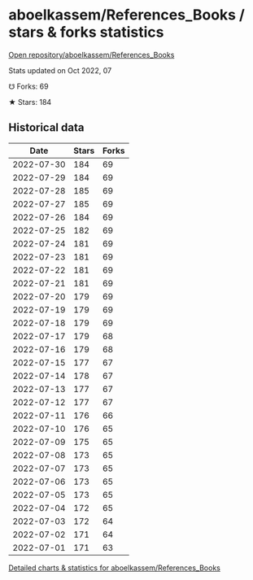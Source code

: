 # aboelkassem/References_Books / stars & forks statistics

[Open repository/aboelkassem/References_Books](https://github.com/aboelkassem/References_Books)

Stats updated on Oct 2022, 07

☋ Forks: 69

★ Stars: 184

## Historical data
| Date | Stars | Forks |
|------|-------|-------|
| 2022-07-30 | 184 | 69 | 
| 2022-07-29 | 184 | 69 | 
| 2022-07-28 | 185 | 69 | 
| 2022-07-27 | 185 | 69 | 
| 2022-07-26 | 184 | 69 | 
| 2022-07-25 | 182 | 69 | 
| 2022-07-24 | 181 | 69 | 
| 2022-07-23 | 181 | 69 | 
| 2022-07-22 | 181 | 69 | 
| 2022-07-21 | 181 | 69 | 
| 2022-07-20 | 179 | 69 | 
| 2022-07-19 | 179 | 69 | 
| 2022-07-18 | 179 | 69 | 
| 2022-07-17 | 179 | 68 | 
| 2022-07-16 | 179 | 68 | 
| 2022-07-15 | 177 | 67 | 
| 2022-07-14 | 178 | 67 | 
| 2022-07-13 | 177 | 67 | 
| 2022-07-12 | 177 | 67 | 
| 2022-07-11 | 176 | 66 | 
| 2022-07-10 | 176 | 65 | 
| 2022-07-09 | 175 | 65 | 
| 2022-07-08 | 173 | 65 | 
| 2022-07-07 | 173 | 65 | 
| 2022-07-06 | 173 | 65 | 
| 2022-07-05 | 173 | 65 | 
| 2022-07-04 | 172 | 65 | 
| 2022-07-03 | 172 | 64 | 
| 2022-07-02 | 171 | 64 | 
| 2022-07-01 | 171 | 63 | 


[Detailed charts & statistics for aboelkassem/References_Books](https://reviewgithub.com/rep/aboelkassem/References_Books)
